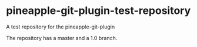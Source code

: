 # pineapple-git-plugin-test-repository
A test repository for the pineapple-git-plugin

The repository has a master and a 1.0 branch. 
